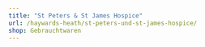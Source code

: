 ```yaml
---
title: "St Peters & St James Hospice"
url: /haywards-heath/st-peters-und-st-james-hospice/
shop: Gebrauchtwaren
---
```

